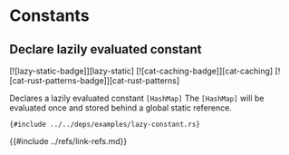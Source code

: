 # Constants

## Declare lazily evaluated constant

[![lazy-static-badge]][lazy-static] [![cat-caching-badge]][cat-caching] [![cat-rust-patterns-badge]][cat-rust-patterns]

Declares a lazily evaluated constant `[HashMap]` The `[HashMap]` will
be evaluated once and stored behind a global static reference.

```rust,editable
{#include ../../deps/examples/lazy-constant.rs}
```

[HashMap]: https://doc.rust-lang.org/std/collections/struct.HashMap.html
{{#include ../refs/link-refs.md}}
